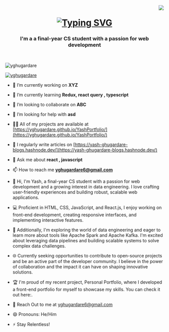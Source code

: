 <img align="right" src="https://visitor-badge.laobi.icu/badge?page_id=salesp07.salesp07" />

<h1 align="center">
    <a href="https://git.io/typing-svg"><img src="https://readme-typing-svg.demolab.com?font=Press+Start+2P&size=18&pause=1000&color=0CE555&background=1A2421&center=true&vCenter=true&width=650&height=60&lines=Hello%2Cthere+fellow+%3CDevelopers%2F%3E!;I'm+Yash+Ghugardare!+%F0%9F%99%8B%E2%80%8D%E2%99%82%EF%B8%8F+%F0%9F%91%8B" alt="Typing SVG" /></a>
</h1>
<h3 align="center">I'm a a final-year CS student with a passion for web development</h3>
<br/>

<p align="left"> <img src="https://komarev.com/ghpvc/?username=yghugardare&label=Profile%20views&color=0e75b6&style=flat" alt="yghugardare" /> </p>

<p align="left"> <a href="https://github.com/ryo-ma/github-profile-trophy"><img src="https://github-profile-trophy.vercel.app/?username=yghugardare" alt="yghugardare" /></a> </p>

- 🔭 I’m currently working on **XYZ**

- 🌱 I’m currently learning **Redux, react query , typescript**

- 👯 I’m looking to collaborate on **ABC**

- 🤝 I’m looking for help with **asd**

- 👨‍💻 All of my projects are available at [https://yghugardare.github.io/YashPortfolio/](https://yghugardare.github.io/YashPortfolio/)

- 📝 I regularly write articles on [https://yash-ghugardare-blogs.hashnode.dev/](https://yash-ghugardare-blogs.hashnode.dev/)

- 💬 Ask me about **react , javascript**

- 📫 How to reach me **yghugardare6@gmail.com**
<!--
**yghugardare/yghugardare** is a ✨ _special_ ✨ repository because its `README.md` (this file) appears on your GitHub profile.

Here are some ideas to get you started:  -->

- 👋 Hi, I'm Yash, a final-year CS student with a passion for web development and a growing interest in data engineering. I love crafting user-friendly experiences and building robust, scalable web applications.

- 💻 Proficient in HTML, CSS, JavaScript,  and React.js, I enjoy working on front-end development, creating responsive interfaces, and implementing interactive features.
- 🔧 Additionally, I'm exploring the world of data engineering and eager to learn more about tools like Apache Spark and Apache Kafka. I'm excited about leveraging data pipelines and building scalable systems to solve complex data challenges.
- 🌐 Currently seeking opportunities to contribute to open-source projects and be an active part of the developer community. I believe in the power of collaboration and the impact it can have on shaping innovative solutions.
- 🏆 I'm proud of my recent project, Personal Portfolio, where I developed a front-end portfolio for myself to showcase my skills. You can check it out here:.
- 📧 Reach Out to me at yghugardare6@gmail.com
- 😄 Pronouns: He/Him
- ⚡ Stay Relentless!

